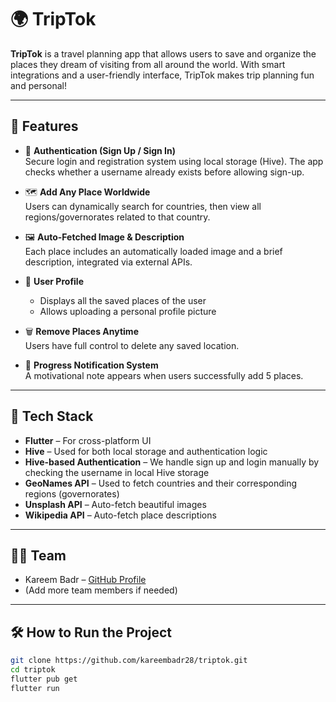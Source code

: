 # 🌍 TripTok

**TripTok** is a travel planning app that allows users to save and organize the places they dream of visiting from all around the world. With smart integrations and a user-friendly interface, TripTok makes trip planning fun and personal!

---

## 🚀 Features

- 🔐 **Authentication (Sign Up / Sign In)**  
  Secure login and registration system using local storage (Hive). The app checks whether a username already exists before allowing sign-up.

- 🗺️ **Add Any Place Worldwide**  
  Users can dynamically search for countries, then view all regions/governorates related to that country.

- 🖼️ **Auto-Fetched Image & Description**  
  Each place includes an automatically loaded image and a brief description, integrated via external APIs.

- 👤 **User Profile**  
  - Displays all the saved places of the user  
  - Allows uploading a personal profile picture

- 🗑️ **Remove Places Anytime**  
  Users have full control to delete any saved location.

- 🎉 **Progress Notification System**  
  A motivational note appears when users successfully add 5 places.

---

## 🧠 Tech Stack

- **Flutter** – For cross-platform UI  
- **Hive** – Used for both local storage and authentication logic  
- **Hive-based Authentication** – We handle sign up and login manually by checking the username in local Hive storage  
- **GeoNames API** – Used to fetch countries and their corresponding regions (governorates)  
- **Unsplash API** – Auto-fetch beautiful images  
- **Wikipedia API** – Auto-fetch place descriptions

---


## 👨‍💻 Team

- Kareem Badr – [GitHub Profile](https://github.com/kareembadr28)
- (Add more team members if needed)

---

## 🛠️ How to Run the Project

```bash
git clone https://github.com/kareembadr28/triptok.git
cd triptok
flutter pub get
flutter run
